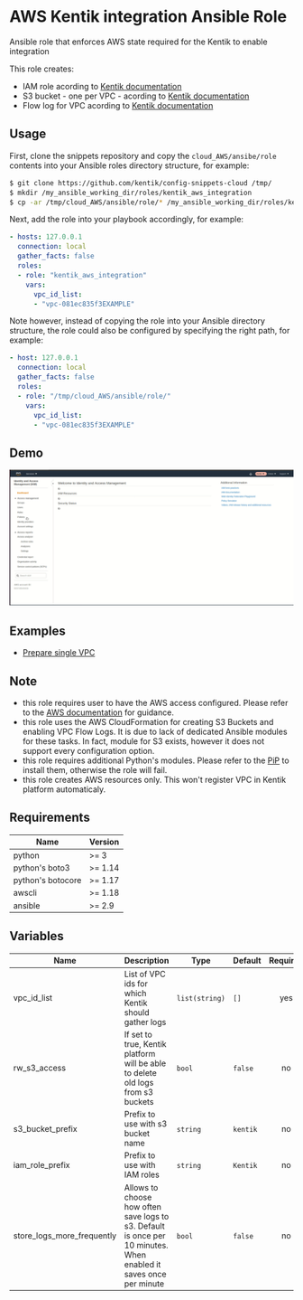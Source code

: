 # AWS Kentik integration Ansible Role

Ansible role that enforces AWS state required for the Kentik to enable integration

This role creates:
* IAM role acording to [Kentik documentation](https://kb.kentik.com/Fc14.htm#Fc14-Create_an_AWS_Role)
* S3 bucket - one per VPC - acording to [Kentik documentation](https://kb.kentik.com/Fc14.htm#Fc14-Create_an_S3_Bucket)
* Flow log for VPC acording to [Kentik documentation](https://kb.kentik.com/Fc14.htm#Fc14-Configure_Log_Publishing)

## Usage

First, clone the snippets repository and copy the `cloud_AWS/ansibe/role` contents into your Ansible roles directory structure, for example:
```bash
$ git clone https://github.com/kentik/config-snippets-cloud /tmp/
$ mkdir /my_ansible_working_dir/roles/kentik_aws_integration
$ cp -ar /tmp/cloud_AWS/ansible/role/* /my_ansible_working_dir/roles/kentik_aws_integration
```

Next, add the role into your playbook accordingly, for example:
```yaml
- hosts: 127.0.0.1
  connection: local
  gather_facts: false
  roles:
  - role: "kentik_aws_integration"
    vars:
      vpc_id_list:
      - "vpc-081ec835f3EXAMPLE"
```

Note however, instead of copying the role into your Ansible directory structure, the role could also be configured by specifying the right path, for example:
```yaml
- host: 127.0.0.1
  connection: local
  gather_facts: false
  roles:
  - role: "/tmp/cloud_AWS/ansible/role/"
    vars:
      vpc_id_list:
      - "vpc-081ec835f3EXAMPLE"
```

## Demo

![](.docs/demo.gif)

## Examples

* [Prepare single VPC](examples/single-vpc)

## Note
* this role requires user to have the AWS access configured. Please refer to the [AWS documentation](https://docs.aws.amazon.com/cli/latest/userguide/cli-chap-configure.html) for guidance.
* this role uses the AWS CloudFormation for creating S3 Buckets and enabling VPC Flow Logs. It is due to lack of dedicated Ansible modules for these tasks. In fact, module for S3 exists, however it does not support every configuration option.
* this role requires additional Python's modules. Please refer to the [PiP](https://pip.pypa.io/en/stable/) to install them, otherwise the role will fail.
* this role creates AWS resources only. This won't register VPC in Kentik platform automaticaly.

## Requirements

| Name | Version |
|------|---------|
| python | >= 3 |
| python's boto3 | >= 1.14 |
| python's botocore | >= 1.17 |
| awscli | >= 1.18 |
| ansible | >= 2.9 |

## Variables

| Name | Description | Type | Default | Required |
|------|-------------|------|---------|:--------:|
| vpc\_id\_list | List of VPC ids for which Kentik should gather logs | `list(string)` | `[]` | yes |
| rw\_s3\_access | If set to true, Kentik platform will be able to delete old logs from s3 buckets | `bool` | `false` | no |
| s3\_bucket\_prefix | Prefix to use with s3 bucket name | `string` | `kentik` | no |
| iam\_role\_prefix | Prefix to use with IAM roles | `string` | `Kentik` | no |
| store\_logs\_more\_frequently | Allows to choose how often save logs to s3. Default is once per 10 minutes. When enabled it saves once per minute | `bool` | `false` | no |
